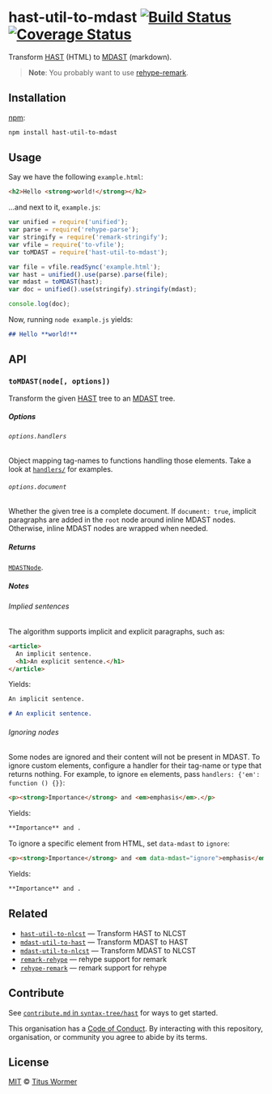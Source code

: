 # hast-util-to-mdast [![Build Status][travis-badge]][travis] [![Coverage Status][codecov-badge]][codecov]

Transform [HAST][] (HTML) to [MDAST][] (markdown).

> **Note**: You probably want to use [rehype-remark][].

## Installation

[npm][]:

```bash
npm install hast-util-to-mdast
```

## Usage

Say we have the following `example.html`:

```html
<h2>Hello <strong>world!</strong></h2>
```

…and next to it, `example.js`:

```javascript
var unified = require('unified');
var parse = require('rehype-parse');
var stringify = require('remark-stringify');
var vfile = require('to-vfile');
var toMDAST = require('hast-util-to-mdast');

var file = vfile.readSync('example.html');
var hast = unified().use(parse).parse(file);
var mdast = toMDAST(hast);
var doc = unified().use(stringify).stringify(mdast);

console.log(doc);
```

Now, running `node example.js` yields:

```markdown
## Hello **world!**
```

## API

### `toMDAST(node[, options])`

Transform the given [HAST][] tree to an [MDAST][] tree.

##### Options

###### `options.handlers`

Object mapping tag-names to functions handling those elements.
Take a look at [`handlers/`][handlers] for examples.

###### `options.document`

Whether the given tree is a complete document.  If `document: true`,
implicit paragraphs are added in the `root` node around inline MDAST nodes.
Otherwise, inline MDAST nodes are wrapped when needed.

##### Returns

[`MDASTNode`][mdast].

##### Notes

###### Implied sentences

The algorithm supports implicit and explicit paragraphs, such as:

```html
<article>
  An implicit sentence.
  <h1>An explicit sentence.</h1>
</article>
```

Yields:

```markdown
An implicit sentence.

# An explicit sentence.
```

###### Ignoring nodes

Some nodes are ignored and their content will not be present in MDAST.
To ignore custom elements, configure a handler for their tag-name or type that
returns nothing.
For example, to ignore `em` elements, pass `handlers: {'em': function () {}}`:

```html
<p><strong>Importance</strong> and <em>emphasis</em>.</p>
```

Yields:

```markdown
**Importance** and .
```

To ignore a specific element from HTML, set `data-mdast` to `ignore`:

```html
<p><strong>Importance</strong> and <em data-mdast="ignore">emphasis</em>.</p>
```

Yields:

```markdown
**Importance** and .
```

## Related

*   [`hast-util-to-nlcst`](https://github.com/syntax-tree/hast-util-to-nlcst)
    — Transform HAST to NLCST
*   [`mdast-util-to-hast`](https://github.com/syntax-tree/mdast-util-to-hast)
    — Transform MDAST to HAST
*   [`mdast-util-to-nlcst`](https://github.com/syntax-tree/mdast-util-to-nlcst)
    — Transform MDAST to NLCST
*   [`remark-rehype`](https://github.com/remarkjs/remark-rehype)
    — rehype support for remark
*   [`rehype-remark`](https://github.com/rehypejs/rehype-remark)
    — remark support for rehype

## Contribute

See [`contribute.md` in `syntax-tree/hast`][contribute] for ways to get
started.

This organisation has a [Code of Conduct][coc].  By interacting with this
repository, organisation, or community you agree to abide by its terms.

## License

[MIT][license] © [Titus Wormer][author]

<!-- Definitions -->

[travis-badge]: https://img.shields.io/travis/syntax-tree/hast-util-to-mdast.svg

[travis]: https://travis-ci.org/syntax-tree/hast-util-to-mdast

[codecov-badge]: https://img.shields.io/codecov/c/github/syntax-tree/hast-util-to-mdast.svg

[codecov]: https://codecov.io/github/syntax-tree/hast-util-to-mdast

[npm]: https://docs.npmjs.com/cli/install

[license]: LICENSE

[author]: http://wooorm.com

[mdast]: https://github.com/syntax-tree/mdast

[hast]: https://github.com/syntax-tree/hast

[rehype-remark]: https://github.com/rehypejs/rehype-remark

[handlers]: https://github.com/syntax-tree/hast-util-to-mdast/tree/master/handlers

[contribute]: https://github.com/syntax-tree/hast/blob/master/contributing.md

[coc]: https://github.com/syntax-tree/hast/blob/master/code-of-conduct.md
